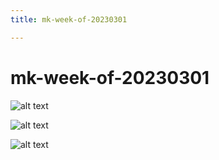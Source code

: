 ```yaml
---
title: mk-week-of-20230301

---
```


# mk-week-of-20230301

![alt text](https://files.slack.com/files-pri/T0HTW3H0V-F04S1833YM6/marbles-8a.jpg?pub_secret=a5cc619fb8)

![alt text](https://files.slack.com/files-pri/T0HTW3H0V-F04R8MQ8C21/emilio-test-001.jpg?pub_secret=282ef86742)

![alt text](https://files.slack.com/files-pri/T0HTW3H0V-F04RBJ5C5A7/emilio-test-002.jpg?pub_secret=c5ea14f3e7)


